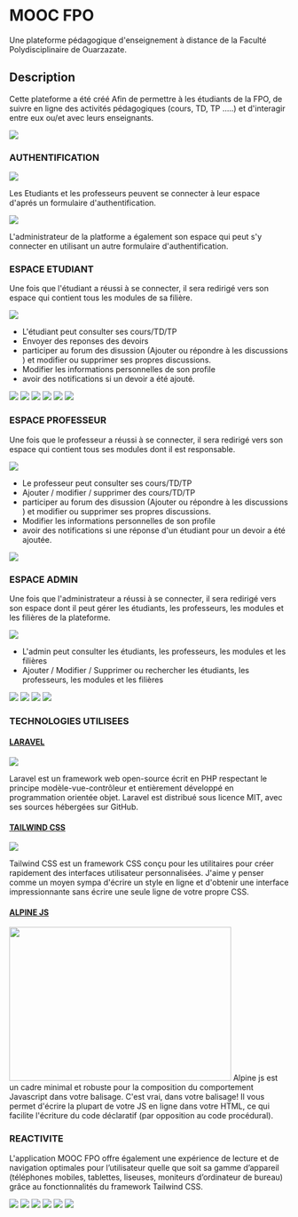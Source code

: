 # MOOC FPO
Une plateforme pédagogique d'enseignement à distance de la Faculté Polydisciplinaire de Ouarzazate.

## Description
Cette plateforme a été créé Afin de permettre à les étudiants de la FPO, de suivre en ligne des activités pédagogiques (cours, TD, TP …..) et d'interagir entre eux ou/et avec leurs enseignants.

![](Github_Images/homepage.png)

### AUTHENTIFICATION

![](Github_Images/authpage.png)

Les Etudiants et les professeurs peuvent se connecter à leur espace d'aprés un formulaire d'authentification.

![](Github_Images/adminauth.png)

L'administrateur de la platforme a également son espace qui peut s'y connecter en utilisant un autre formulaire d'authentification.

### ESPACE ETUDIANT

Une fois que l'étudiant a réussi à se connecter, il sera redirigé vers son espace qui contient tous les modules de sa filière.

![](Github_Images/coursetudiant.png)

* L'étudiant peut consulter ses cours/TD/TP 
* Envoyer des reponses des devoirs
* participer au forum des disussion (Ajouter ou répondre à les discussions ) et modifier ou supprimer ses propres discussions. 
* Modifier les informations personnelles de son profile
* avoir des notifications si un devoir a été ajouté.

![](Github_Images/cours.png)
![](Github_Images/forum.png)
![](Github_Images/ajoutdiscu.png)
![](Github_Images/discurepondre.png)
![](Github_Images/profile.png)
![](Github_Images/notification.png)


### ESPACE PROFESSEUR

Une fois que le professeur a réussi à se connecter, il sera redirigé vers son espace qui contient tous ses modules dont il est responsable.

![](Github_Images/modulesprof.png)

* Le professeur peut consulter ses cours/TD/TP 
* Ajouter / modifier / supprimer des cours/TD/TP
* participer au forum des disussion (Ajouter ou répondre à les discussions ) et modifier ou supprimer ses propres discussions. 
* Modifier les informations personnelles de son profile
* avoir des notifications si une réponse d'un étudiant pour un devoir a été ajoutée.

![](Github_Images/ajoutchapitre.png)

### ESPACE ADMIN

Une fois que l'administrateur a réussi à se connecter, il sera redirigé vers son espace dont il peut gérer les étudiants, les professeurs, les modules et les filières de la plateforme.

![](Github_Images/dashboard.png)

* L'admin peut consulter les étudiants, les professeurs, les modules et les filières  
* Ajouter / Modifier / Supprimer ou rechercher les étudiants, les professeurs, les modules et les filières

![](Github_Images/etudiants.png)
![](Github_Images/profs.png)
![](Github_Images/filieres.png)
![](Github_Images/modules.png)

### TECHNOLOGIES UTILISEES

#### [LARAVEL](https://laravel.com)
![](https://cms-assets.tutsplus.com/uploads/users/769/posts/25334/preview_image/get-started-with-laravel-6-400x277.png)

Laravel est un framework web open-source écrit en PHP respectant le principe modèle-vue-contrôleur et entièrement développé en programmation orientée objet. Laravel est distribué sous licence MIT, avec ses sources hébergées sur GitHub.

#### [TAILWIND CSS](https://tailwindcss.com)

![](https://www.troispointzero.fr/content/uploads/2020/03/tailwind-pre.png)

Tailwind CSS est un framework CSS conçu pour les utilitaires pour créer rapidement des interfaces utilisateur personnalisées. J'aime y penser comme un moyen sympa d'écrire un style en ligne et d'obtenir une interface impressionnante sans écrire une seule ligne de votre propre CSS.

#### [ALPINE JS](https://github.com/alpinejs/alpine/blob/master/README.fr.md)

<img src="https://res.cloudinary.com/astrava/image/upload/f_auto/v1589834066/alpinetoolbox/placeholder_jhu1j1.png"  width="400" height="277">
Alpine js est un cadre minimal et robuste pour la composition du comportement Javascript dans votre balisage. C'est vrai, dans votre balisage! Il vous permet d'écrire la plupart de votre JS en ligne dans votre HTML, ce qui facilite l'écriture du code déclaratif (par opposition au code procédural).

### REACTIVITE

L'application MOOC FPO offre également une expérience de lecture et de navigation optimales pour l’utilisateur quelle que soit sa gamme d’appareil (téléphones mobiles, tablettes, liseuses, moniteurs d’ordinateur de bureau)
grâce au fonctionnalités du framework Tailwind CSS.

![](Github_Images/mobilehome.png)
![](Github_Images/mobileauth.png)
![](Github_Images/mobilecours.png)
![](Github_Images/mobileforum.png)
![](Github_Images/mobileprofile.png)
![](Github_Images/mobileadminmodules.png)



